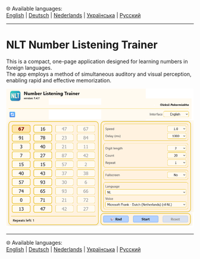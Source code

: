 🌐 Available languages:  
[English](README/README.en.md)  |  [Deutsch](README/README.de.md)  |  [Nederlands](README/README.nl.md)  |  [Українська](README/README.uk.md)  |  [Русский](README/README.ru.md)

---

# NLT Number Listening Trainer
This is a compact, one-page application designed for learning numbers in foreign languages.  
The app employs a method of simultaneous auditory and visual perception, enabling rapid and effective memorization.



![Appearance of the application](README/screenshots/app.png)

---

🌐 Available languages:  
[English](README/README.en.md)  |  [Deutsch](README/README.de.md)  |  [Nederlands](README/README.nl.md)  |  [Українська](README/README.uk.md)  |  [Русский](README/README.ru.md)